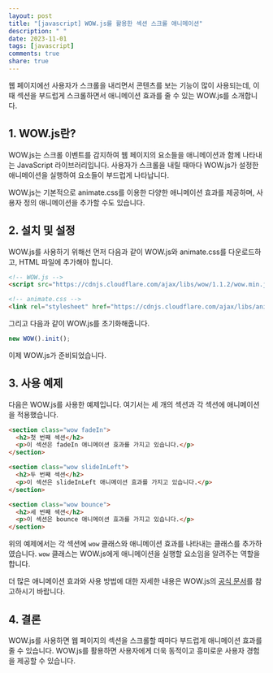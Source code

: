 ```yaml
---
layout: post
title: "[javascript] WOW.js를 활용한 섹션 스크롤 애니메이션"
description: " "
date: 2023-11-01
tags: [javascript]
comments: true
share: true
---
```


웹 페이지에선 사용자가 스크롤을 내리면서 콘텐츠를 보는 기능이 많이 사용되는데, 이때 섹션을 부드럽게 스크롤하면서 애니메이션 효과를 줄 수 있는 WOW.js를 소개합니다.

## 1. WOW.js란?

WOW.js는 스크롤 이벤트를 감지하여 웹 페이지의 요소들을 애니메이션과 함께 나타내는 JavaScript 라이브러리입니다. 사용자가 스크롤을 내릴 때마다 WOW.js가 설정한 애니메이션을 실행하여 요소들이 부드럽게 나타납니다.

WOW.js는 기본적으로 animate.css를 이용한 다양한 애니메이션 효과를 제공하며, 사용자 정의 애니메이션을 추가할 수도 있습니다.

## 2. 설치 및 설정

WOW.js를 사용하기 위해선 먼저 다음과 같이 WOW.js와 animate.css를 다운로드하고, HTML 파일에 추가해야 합니다.

```html
<!-- WOW.js -->
<script src="https://cdnjs.cloudflare.com/ajax/libs/wow/1.1.2/wow.min.js"></script>

<!-- animate.css -->
<link rel="stylesheet" href="https://cdnjs.cloudflare.com/ajax/libs/animate.css/4.1.1/animate.min.css" />
```

그리고 다음과 같이 WOW.js를 초기화해줍니다.

```javascript
new WOW().init();
```

이제 WOW.js가 준비되었습니다.

## 3. 사용 예제

다음은 WOW.js를 사용한 예제입니다. 여기서는 세 개의 섹션과 각 섹션에 애니메이션을 적용했습니다.

```html
<section class="wow fadeIn">
  <h2>첫 번째 섹션</h2>
  <p>이 섹션은 fadeIn 애니메이션 효과를 가지고 있습니다.</p>
</section>

<section class="wow slideInLeft">
  <h2>두 번째 섹션</h2>
  <p>이 섹션은 slideInLeft 애니메이션 효과를 가지고 있습니다.</p>
</section>

<section class="wow bounce">
  <h2>세 번째 섹션</h2>
  <p>이 섹션은 bounce 애니메이션 효과를 가지고 있습니다.</p>
</section>
```

위의 예제에서는 각 섹션에 `wow` 클래스와 애니메이션 효과를 나타내는 클래스를 추가하였습니다. `wow` 클래스는 WOW.js에게 애니메이션을 실행할 요소임을 알려주는 역할을 합니다.

더 많은 애니메이션 효과와 사용 방법에 대한 자세한 내용은 WOW.js의 [공식 문서](https://wowjs.uk/docs.html)를 참고하시기 바랍니다.

## 4. 결론

WOW.js를 사용하면 웹 페이지의 섹션을 스크롤할 때마다 부드럽게 애니메이션 효과를 줄 수 있습니다. WOW.js를 활용하면 사용자에게 더욱 동적이고 흥미로운 사용자 경험을 제공할 수 있습니다.